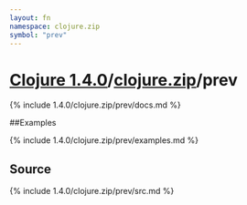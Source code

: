 ```yaml
---
layout: fn
namespace: clojure.zip
symbol: "prev"
---
```


# [Clojure 1.4.0](../../)/[clojure.zip](../)/prev

{% include 1.4.0/clojure.zip/prev/docs.md %}

##Examples

{% include 1.4.0/clojure.zip/prev/examples.md %}
## Source
{% include 1.4.0/clojure.zip/prev/src.md %}

